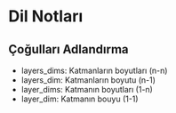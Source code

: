# Dil Notları

## Çoğulları Adlandırma

- layers_dims: Katmanların boyutları (n-n)
- layers_dim: Katmanların boyutu (n-1)
- layer_dims: Katmanın boyutları (1-n)
- layer_dim: Katmanın bouyu (1-1)
